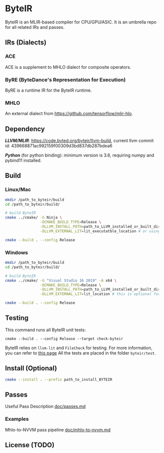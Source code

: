 # ByteIR

ByteIR is an MLIR-based compiler for CPU/GPU/ASIC.
It is an umbrella repo for all related IRs and passes.


## IRs (Dialects)

### ACE
ACE is a supplement to MHLO dialect for composite operators.

### ByRE (ByteDance's Representation for Execution)
ByRE is a runtime IR for the ByteIR runtime. 

### MHLO 
An external dialect from https://github.com/tensorflow/mlir-hlo.

## Dependency 
***LLVM/MLIR***: https://code.byted.org/byteir/llvm-build, current llvm commit id: 439668871ac992159f00309d3bd837db287bdea6

***Python*** (for python binding): minimum version is 3.6, requiring numpy and pybind11 installed.

## Build
### Linux/Mac 
```bash
mkdir /path_to_byteir/build
cd /path_to_byteir/build/

# build ByteIR
cmake ../cmake/ -G Ninja \
                -DCMAKE_BUILD_TYPE=Release \
                -DLLVM_INSTALL_PATH=path_to_LLVM_installed_or_built_directory \
                -DLLVM_EXTERNAL_LIT=lit_executatble_location # or using $(which lit), this is optional for external lit 

cmake --build . --config Release
```
### Windows 
```bash
mkdir /path_to_byteir/build
cd /path_to_byteir/build/

# build ByteIR
cmake ../cmake/ -G "Visual Studio 16 2019" -A x64 \
                -DCMAKE_BUILD_TYPE=Release \
                -DLLVM_INSTALL_PATH=path_to_LLVM_installed_or_built_directory \
                -DLLVM_EXTERNAL_LIT=lit_location # this is optional for external lit 

cmake --build . --config Release
```

## Testing 
This command runs all ByteIR unit tests:
```
cmake --build . --config Release --target check-byteir
```
ByteIR relies on ```llvm-lit``` and ```FileCheck``` for testing.
For more information, you can refer to [this page](https://www.llvm.org/docs/CommandGuide/FileCheck.html)
All the tests are placed in the folder ```byteir/test```.

## Install (Optional)
```bash
cmake --install . --prefix path_to_install_BYTEIR
```

## Passes
Useful Pass Description [doc/passes.md](doc/passes.md)

### Examples
Mhlo-to-NVVM pass pipeline [doc/mhlo-to-nvvm.md](doc/mhlo-to-nvvm.md)

## License (TODO)
